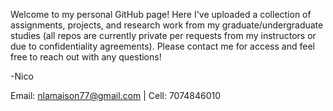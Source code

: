 Welcome to my personal GitHub page! Here I've uploaded a collection of assignments, projects, and research work from my graduate/undergraduate studies (all repos are currently private per requests from my instructors or due to confidentiality agreements). Please contact me for access and feel free to reach out with any questions!

-Nico

Email: nlamaison77@gmail.com | Cell: 7074846010
